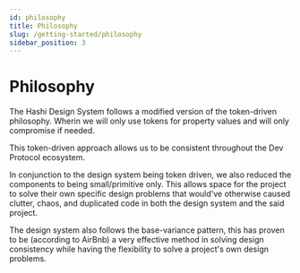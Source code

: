 ```yaml
---
id: philosophy
title: Philosophy
slug: /getting-started/philosophy
sidebar_position: 3
---
```

# Philosophy
The Hashi Design System follows a modified version of the token-driven philosophy. Wherin we will only use tokens for property values and will only compromise if needed.

This token-driven approach allows us to be consistent throughout the Dev Protocol ecosystem.

In conjunction to the design system being token driven, we also reduced the components to being small/primitive only. This allows space for the project to solve their own specific design problems that would've otherwise caused clutter, chaos, and duplicated code in both the design system and the said project.

The design system also follows the base-variance pattern, this has proven to be (according to AirBnb) a very effective method in solving design consistency while having the flexibility to solve a project's own design problems.